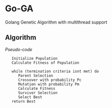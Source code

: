 # Go-GA

Golang Genetic Algorithm with multithread support

## Algorithm

*Pseudo-code*
```
   Initialize Population
   Calculate Fitness of Population
   
   while (termination criteria isnt met) do
      Parent Selection
      Crossover with probability Pc
      Mutation with probability Pm
      Calculate Fitness
      Survivor Selection
      Select Best
   return Best
```
